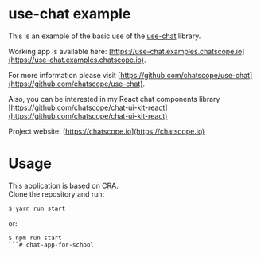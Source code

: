# use-chat example

This is an example of the basic use of the [use-chat](https://github.com/chatscope/use-chat) library.

Working app is available here: [https://use-chat.examples.chatscope.io](https://use-chat.examples.chatscope.io).

For more information please visit [https://github.com/chatscope/use-chat](https://github.com/chatscope/use-chat).

Also, you can be interested in my React chat components library [https://github.com/chatscope/chat-ui-kit-react](https://github.com/chatscope/chat-ui-kit-react)

Project website: [https://chatscope.io](https://chatscope.io)

# Usage
This application is based on [CRA](https://create-react-app.dev/).  
Clone the repository and run:

```console
$ yarn run start
```

or:
```console
$ npm run start
```# chat-app-for-school
